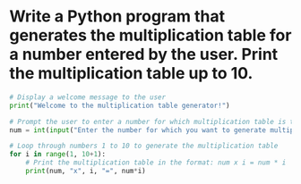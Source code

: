 # Write a Python program that generates the multiplication table for a number entered by the user. Print the multiplication table up to 10.

```python
# Display a welcome message to the user
print("Welcome to the multiplication table generator!")

# Prompt the user to enter a number for which multiplication table is to be generated
num = int(input("Enter the number for which you want to generate multiplication tables: "))

# Loop through numbers 1 to 10 to generate the multiplication table
for i in range(1, 10+1):
    # Print the multiplication table in the format: num x i = num * i
    print(num, "x", i, "=", num*i)
```
